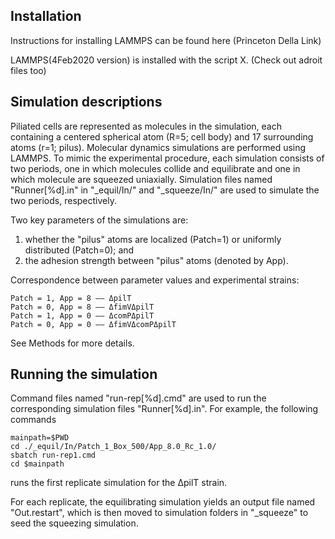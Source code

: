 ## Installation

Instructions for installing LAMMPS can be found here (Princeton Della Link)

LAMMPS(4Feb2020 version) is installed with the script X.  (Check out adroit files too)

## Simulation descriptions

Piliated cells are represented as molecules in the simulation, 
each containing a centered spherical atom (R=5; cell body) and
17 surrounding atoms (r=1; pilus). Molecular dynamics simulations 
are performed using LAMMPS. To mimic the experimental procedure,
each simulation consists of two periods, one in which molecules
collide and equilibrate and one in which molecule are squeezed
uniaxially. Simulation files named "Runner[%d].in" in "_equil/In/"
and "_squeeze/In/" are used to simulate the two periods, respectively.

Two key parameters of the simulations are: 
1. whether the "pilus" atoms are localized (Patch=1) or uniformly distributed (Patch=0); and
2. the adhesion strength between "pilus" atoms (denoted by App).

Correspondence between parameter values and experimental strains:

	Patch = 1, App = 8 –– ΔpilT
	Patch = 0, App = 8 –– ΔfimVΔpilT
	Patch = 1, App = 0 –– ΔcomPΔpilT
	Patch = 0, App = 0 –– ΔfimVΔcomPΔpilT

See Methods for more details.

## Running the simulation

Command files named "run-rep[%d].cmd" are used to run the corresponding
simulation files "Runner[%d].in". For example, the following commands
	
	mainpath=$PWD
	cd ./_equil/In/Patch_1_Box_500/App_8.0_Rc_1.0/
	sbatch run-rep1.cmd
	cd $mainpath

runs the first replicate simulation for the ΔpilT strain.

For each replicate, the equilibrating simulation yields an output file
named "Out.restart", which is then moved to simulation folders in "_squeeze"
to seed the squeezing simulation.
